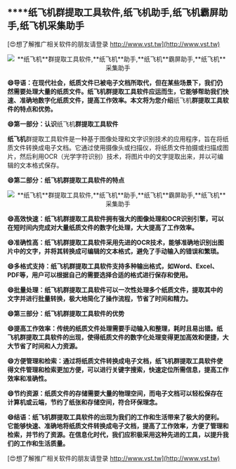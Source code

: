 ## ****纸飞机**群提取工具软件,**纸飞机**助手,**纸飞机**霸屏助手,**纸飞机**采集助手**

[😍想了解推广相关软件的朋友请登录 http://www.vst.tw](http://www.vst.tw)

 <center><img src="https://vst.tw/MP4/tuiguang/png/1.png" alt="**纸飞机**群提取工具软件,**纸飞机**助手,**纸飞机**霸屏助手,**纸飞机**采集助手"></center>

**😄导语：在现代社会，纸质文件已被电子文档所取代，但在某些场景下，我们仍然需要处理大量的纸质文件。**纸飞机**群提取工具软件应运而生，它能够帮助我们快速、准确地数字化纸质文件，提高工作效率。本文将为您介绍**纸飞机**群提取工具软件的特点和优势。**

**😄第一部分：认识**纸飞机**群提取工具软件**

**纸飞机**群提取工具软件是一种基于图像处理和文字识别技术的应用程序，旨在将纸质文件转换成电子文档。它通过使用摄像头或扫描仪，将纸质文件拍摄或扫描成图片，然后利用OCR（光学字符识别）技术，将图片中的文字提取出来，并以可编辑的文本格式保存。

**😄第二部分：**纸飞机**群提取工具软件的特点**

 <center><img src="https://vst.tw/MP4/tuiguang/png/4.png" alt="**纸飞机**群提取工具软件,**纸飞机**助手,**纸飞机**霸屏助手,**纸飞机**采集助手"></center>

**😄高效快速：**纸飞机**群提取工具软件拥有强大的图像处理和OCR识别引擎，可以在短时间内完成对大量纸质文件的数字化处理，大大提高了工作效率。**

**😄准确性高：**纸飞机**群提取工具软件采用先进的OCR技术，能够准确地识别出图片中的文字，并将其转换成可编辑的文本格式，避免了手动输入的错误和繁琐。**

**😄多格式支持：**纸飞机**群提取工具软件支持多种输出格式，如Word、Excel、PDF等，用户可以根据自己的需要选择合适的格式进行保存和使用。**

**😄批量处理：**纸飞机**群提取工具软件可以一次性处理多个纸质文件，提取其中的文字并进行批量转换，极大地简化了操作流程，节省了时间和精力。**

**😄第三部分：**纸飞机**群提取工具软件的优势**

**😄提高工作效率：传统的纸质文件处理需要手动输入和整理，耗时且易出错。**纸飞机**群提取工具软件的出现，使得纸质文件的数字化处理变得更加高效和便捷，大大节省了时间和人力资源。**

**😄方便管理和检索：通过将纸质文件转换成电子文档，**纸飞机**群提取工具软件使得文件管理和检索更加方便，可以进行关键字搜索，快速定位所需信息，提高工作效率和准确性。**

**😄节约资源：纸质文件的存储需要大量的物理空间，而电子文档可以轻松保存在计算机或云端，节约了纸张和存储空间，符合环保理念。**

**😄结语：**纸飞机**群提取工具软件的出现为我们的工作和生活带来了极大的便利。它能够快速、准确地将纸质文件转换成电子文档，提高了工作效率，方便了管理和检索，并节约了资源。在信息化时代，我们应积极采用这种先进的工具，以提升我们的工作和生活质量。**

[😍想了解推广相关软件的朋友请登录 http://www.vst.tw](http://www.vst.tw)



